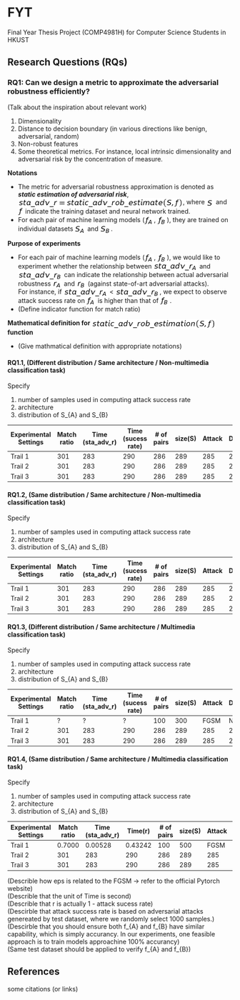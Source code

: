 # FYT
Final Year Thesis Project (COMP4981H) for Computer Science Students in HKUST


## Research Questions (RQs)

### RQ1: Can we design a metric to approximate the adversarial robustness efficiently?  

(Talk about the inspiration about relevant work) 
1. Dimensionality 
2. Distance to decision boundary (in various directions like benign, adversarial, random)
3. Non-robust features 
4. Some theoretical metrics. For instance, local intrinsic dimensionality and adversarial risk by the concentration of measure.

**Notations** <br />

  - The metric for adversarial robustness approximation is denoted as ***static estimation of adversarial risk***, <img src="README_images/sta_adv_r_est_formula.png" align="center" border="0" alt="sta\_adv\_r = static\_adv\_rob\_estimation\big(S, f\big) " width="369" height="21" />, where <img src="README_images/S.png" align="center" border="0" alt="S" width="17" height="15" /> and <img src="README_images/f.png" align="center" border="0" alt="f" width="12" height="19" /> indicate the training dataset and neural network trained. 
  - For each pair of machine learning models (<img src="README_images/f_A.png" align="center" border="0" alt=" f_{A}" width="21" height="19" />, <img src="README_images/f_B.png" align="center" border="0" alt=" f_{B}" width="21" height="19" />), they are trained on individual datasets <img src="README_images/S_A.png" align="center" border="0" alt="S_{A}" width="24" height="18" /> and <img src="README_images/S_B.png" align="center" border="0" alt="S_{B}" width="24" height="18" />.
  
**Purpose of experiments** <br />

  - For each pair of machine learning models (<img src="README_images/f_A.png" align="center" border="0" alt=" f_{A}" width="21" height="19" />, <img src="README_images/f_B.png" align="center" border="0" alt=" f_{B}" width="21" height="19" />), we would like to experiment whether the relationship between <img src="README_images/sta_adv_r_A.png" align="center" border="0" alt="sta\_adv\_r_{A}" width="99" height="19" /> and <img src="README_images/sta_adv_r_B.png" align="center" border="0" alt="sta\_adv\_r_{B}" width="99" height="19" /> can indicate the relationship between actual adversarial robustness <img src="README_images/r_A.png" align="center" border="0" alt="r_{A}" width="21" height="15" /> and <img src="README_images/r_B.png" align="center" border="0" alt="r_{B}" width="21" height="15" /> (against state-of-art adversarial attacks). <br/> For instance, if <img src="README_images/sta_adv_r_A.png" align="center" border="0" alt="sta\_adv\_r_{A}" width="99" height="19" /> < <img src="README_images/sta_adv_r_B.png" align="center" border="0" alt="sta\_adv\_r_{B}" width="99" height="19" />, we expect to observe attack success rate on <img src="README_images/f_A.png" align="center" border="0" alt=" f_{A}" width="21" height="19" /> is higher than that of <img src="README_images/f_B.png" align="center" border="0" alt=" f_{B}" width="21" height="19" />.
  - (Define indicator function for match ratio)
  
**Mathematical definition for** <img src="README_images/sta_adv_r_est_func.png" align="center" border="0" alt="static\_adv\_rob\_estimation\big(S, f\big)" width="278" height="21" /> **function** <br />

  - (Give mathmatical definition with appropriate notations) 


#### RQ1.1, (Different distribution / Same architecture / Non-multimedia classification task)

Specify 
1. number of samples used in computing attack success rate
2. architecture
3. distribution of S_{A} and S_{B} 

Experimental Settings | Match ratio | Time (sta_adv_r) | Time (sucess rate) | # of pairs | size(S) | Attack | Defense | eps
--- | --- | --- | --- |--- |--- |--- |--- |--- 
Trail 1 | 301 | 283 | 290 | 286 | 289 | 285 | 287 | 287 
Trail 2 | 301 | 283 | 290 | 286 | 289 | 285 | 287 | 287 
Trail 3 | 301 | 283 | 290 | 286 | 289 | 285 | 287 | 287 

#### RQ1.2, (Same distribution / Same architecture / Non-multimedia classification task)

Specify 
1. number of samples used in computing attack success rate
2. architecture
3. distribution of S_{A} and S_{B} 

Experimental Settings | Match ratio | Time (sta_adv_r) | Time (sucess rate) | # of pairs | size(S) | Attack | Defense | eps
--- | --- | --- | --- |--- |--- |--- |--- |--- 
Trail 1 | 301 | 283 | 290 | 286 | 289 | 285 | 287 | 287 
Trail 2 | 301 | 283 | 290 | 286 | 289 | 285 | 287 | 287 
Trail 3 | 301 | 283 | 290 | 286 | 289 | 285 | 287 | 287 

#### RQ1.3, (Different distribution / Same architecture / Multimedia classification task)

Specify 
1. number of samples used in computing attack success rate
2. architecture
3. distribution of S_{A} and S_{B} 

Experimental Settings | Match ratio | Time (sta_adv_r) | Time (sucess rate) | # of pairs | size(S) | Attack | Defense | eps
--- | --- | --- | --- |--- |--- |--- |--- |--- 
Trail 1 | ? | ? | ? | 100 | 300 | FGSM | None | 0.5 
Trail 2 | 301 | 283 | 290 | 286 | 289 | 285 | 287 | 287 
Trail 3 | 301 | 283 | 290 | 286 | 289 | 285 | 287 | 287 

#### RQ1.4, (Same distribution / Same architecture / Multimedia classification task)

Specify 
1. number of samples used in computing attack success rate
2. architecture
3. distribution of S_{A} and S_{B} 

Experimental Settings | Match ratio | Time (sta_adv_r) | Time(r) | # of pairs | size(S) | Attack | Defense | eps
--- | --- | --- | --- |--- |--- |--- |--- |--- 
Trail 1 | 0.7000 | 0.00528 | 0.43242 | 100 | 500 | FGSM | None | 0.001  
Trail 2 | 301 | 283 | 290 | 286 | 289 | 285 | 287 | 287 
Trail 3 | 301 | 283 | 290 | 286 | 289 | 285 | 287 | 287 

(Describle how eps is related to the FGSM -> refer to the official Pytorch website) <br />
(Describle that the unit of Time is second) <br />
(Describle that r is actually 1 - attack sucess rate) <br />
(Descirble that attack success rate is based on adversarial attacks genereated by test dataset, where we randomly select 1000 samples.) <br />
(Descirble that you should ensure both f_{A} and f_{B} have similar capability, which is simply accurancy. In our experiments, one feasible approach is to train models approachine 100% accurancy) <br />
(Same test dataset should be applied to verify f_{A} and f_{B})


## References 

some citations (or links)
